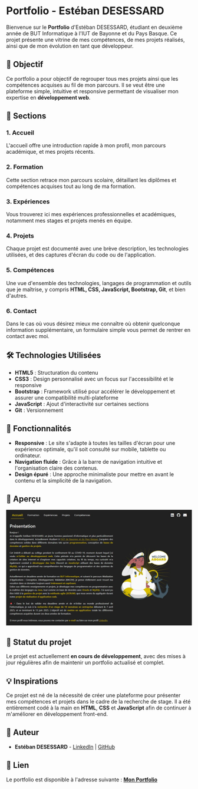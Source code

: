 # Portfolio - Estéban DESESSARD

Bienvenue sur le **Portfolio** d'Estéban DESESSARD, étudiant en deuxième année de BUT Informatique à l'IUT de Bayonne et du Pays Basque. Ce projet présente une vitrine de mes compétences, de mes projets réalisés, ainsi que de mon évolution en tant que développeur.

## 🎯 Objectif

Ce portfolio a pour objectif de regrouper tous mes projets ainsi que les compétences acquises au fil de mon parcours. Il se veut être une plateforme simple, intuitive et responsive permettant de visualiser mon expertise en **développement web**.

## 📂 Sections

### 1. **Accueil**
L'accueil offre une introduction rapide à mon profil, mon parcours académique, et mes projets récents.

### 2. **Formation**
Cette section retrace mon parcours scolaire, détaillant les diplômes et compétences acquises tout au long de ma formation.

### 3. **Expériences**
Vous trouverez ici mes expériences professionnelles et académiques, notamment mes stages et projets menés en équipe.

### 4. **Projets**
Chaque projet est documenté avec une brève description, les technologies utilisées, et des captures d'écran du code ou de l'application.

### 5. **Compétences**
Une vue d'ensemble des technologies, langages de programmation et outils que je maîtrise, y compris **HTML, CSS, JavaScript, Bootstrap, Git**, et bien d'autres.

### 6. **Contact**
Dans le cas où vous désirez mieux me connaître où obtenir quelconque information supplémentaire, un formulaire simple vous permet de rentrer en contact avec moi.

## 🛠️ Technologies Utilisées

- **HTML5** : Structuration du contenu
- **CSS3** : Design personnalisé avec un focus sur l'accessibilité et le responsive
- **Bootstrap** : Framework utilisé pour accélérer le développement et assurer une compatibilité multi-plateforme
- **JavaScript** : Ajout d'interactivité sur certaines sections
- **Git** : Versionnement

## 🚀 Fonctionnalités

- **Responsive** : Le site s'adapte à toutes les tailles d'écran pour une expérience optimale, qu'il soit consulté sur mobile, tablette ou ordinateur.
- **Navigation fluide** : Grâce à la barre de navigation intuitive et l'organisation claire des contenus.
- **Design épuré** : Une approche minimaliste pour mettre en avant le contenu et la simplicité de la navigation.

## 📸 Aperçu

![Aperçu du Portfolio](./src/portfolio.JPG)

## 📅 Statut du projet

Le projet est actuellement **en cours de développement**, avec des mises à jour régulières afin de maintenir un portfolio actualisé et complet.

## 💡 Inspirations

Ce projet est né de la nécessité de créer une plateforme pour présenter mes compétences et projets dans le cadre de la recherche de stage. Il a été entièrement codé à la main en **HTML**, **CSS** et **JavaScript** afin de continuer à m'améliorer en développement front-end.

## 👤 Auteur

- **Estéban DESESSARD** - [LinkedIn](https://www.linkedin.com/in/e-desessard) | [GitHub](https://github.com/CarteSD)

## 🔗 Lien

Le portfolio est disponible à l'adresse suivante : **[Mon Portfolio](#)**
